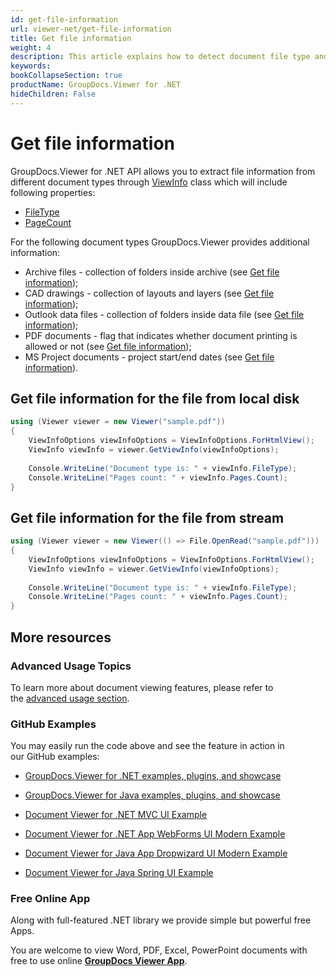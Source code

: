 ```yaml
---
id: get-file-information
url: viewer-net/get-file-information
title: Get file information
weight: 4
description: This article explains how to detect document file type and calculate pages count when displaying file with GroupDocs.Viewer.
keywords: 
bookCollapseSection: true
productName: GroupDocs.Viewer for .NET
hideChildren: False
---
```


# Get file information

GroupDocs.Viewer for .NET API allows you to extract file information from different document types through [ViewInfo](https://apireference.groupdocs.com/net/viewer/groupdocs.viewer.results/viewinfo) class which will include following properties:

*   [FileType](https://apireference.groupdocs.com/net/viewer/groupdocs.viewer.results/viewinfo/properties/filetype)
*   [PageCount](https://apireference.groupdocs.com/net/viewer/groupdocs.viewer.results/viewinfo/properties/pages)

For the following document types GroupDocs.Viewer provides additional information:

*   Archive files - collection of folders inside archive (see [Get file information](Get%2Bfile%2Binformation.html));
*   CAD drawings - collection of layouts and layers (see [Get file information](Get%2Bfile%2Binformation.html)); 
*   Outlook data files - collection of folders inside data file (see [Get file information](Get%2Bfile%2Binformation.html));
*   PDF documents - flag that indicates whether document printing is allowed or not (see [Get file information](Get%2Bfile%2Binformation.html));
*   MS Project documents - project start/end dates (see [Get file information](Get%2Bfile%2Binformation.html)).

## Get file information for the file from local disk

```csharp
using (Viewer viewer = new Viewer("sample.pdf"))
{
	ViewInfoOptions viewInfoOptions = ViewInfoOptions.ForHtmlView();
	ViewInfo viewInfo = viewer.GetViewInfo(viewInfoOptions);
 
    Console.WriteLine("Document type is: " + viewInfo.FileType);
    Console.WriteLine("Pages count: " + viewInfo.Pages.Count);
}
```

## Get file information for the file from stream

```csharp
using (Viewer viewer = new Viewer(() => File.OpenRead("sample.pdf")))
{
	ViewInfoOptions viewInfoOptions = ViewInfoOptions.ForHtmlView();
	ViewInfo viewInfo = viewer.GetViewInfo(viewInfoOptions);
 
    Console.WriteLine("Document type is: " + viewInfo.FileType);
    Console.WriteLine("Pages count: " + viewInfo.Pages.Count);
}
```

## More resources

### Advanced Usage Topics

To learn more about document viewing features, please refer to the [advanced usage section](Advanced%2Busage.html).

### GitHub Examples

You may easily run the code above and see the feature in action in our GitHub examples:

*   [GroupDocs.Viewer for .NET examples, plugins, and showcase](https://github.com/groupdocs-viewer/GroupDocs.Viewer-for-.NET)
    
*   [GroupDocs.Viewer for Java examples, plugins, and showcase](https://github.com/groupdocs-viewer/GroupDocs.Viewer-for-Java)
    
*   [Document Viewer for .NET MVC UI Example](https://github.com/groupdocs-viewer/GroupDocs.Viewer-for-.NET-MVC) 
    
*   [Document Viewer for .NET App WebForms UI Modern Example](https://github.com/groupdocs-viewer/GroupDocs.Viewer-for-.NET-WebForms)
    
*   [Document Viewer for Java App Dropwizard UI Modern Example](https://github.com/groupdocs-viewer/GroupDocs.Viewer-for-Java-Dropwizard)
    
*   [Document Viewer for Java Spring UI Example](https://github.com/groupdocs-viewer/GroupDocs.Viewer-for-Java-Spring)
    

### Free Online App

Along with full-featured .NET library we provide simple but powerful free Apps.

You are welcome to view Word, PDF, Excel, PowerPoint documents with free to use online **[GroupDocs Viewer App](https://products.groupdocs.app/viewer)**.
